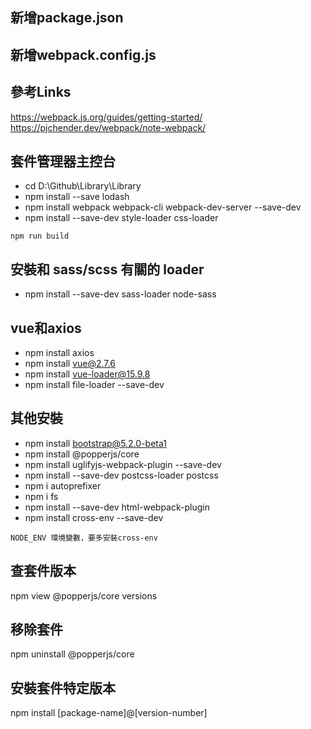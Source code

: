 ﻿## 新增package.json
## 新增webpack.config.js
## 參考Links
https://webpack.js.org/guides/getting-started/  
https://pjchender.dev/webpack/note-webpack/

## 套件管理器主控台
* cd D:\Github\Library\Library
* npm install --save lodash
* npm install webpack webpack-cli webpack-dev-server --save-dev
* npm install --save-dev style-loader css-loader
```
npm run build
```
## 安裝和 sass/scss 有關的 loader
* npm install --save-dev sass-loader node-sass

## vue和axios
* npm install axios
* npm install vue@2.7.6
* npm install vue-loader@15.9.8
* npm install file-loader --save-dev
## 其他安裝
* npm install bootstrap@5.2.0-beta1
* npm install @popperjs/core
* npm install uglifyjs-webpack-plugin --save-dev
* npm install --save-dev postcss-loader postcss
* npm i autoprefixer
* npm i fs
* npm install --save-dev html-webpack-plugin
* npm install cross-env --save-dev
```
NODE_ENV 環境變數，要多安裝cross-env
```

## 查套件版本
npm view @popperjs/core versions
## 移除套件
npm uninstall @popperjs/core
## 安裝套件特定版本  
npm install [package-name]@[version-number]

